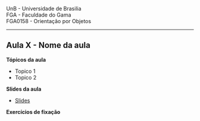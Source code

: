 UnB - Universidade de Brasilia  
FGA - Faculdade do Gama  
FGA0158 - Orientação por Objetos

---

## Aula X - Nome da aula

**Tópicos da aula**
- Topico 1
- Topico 2


**Slides da aula**

* [Slides](link_para_os_slides)


**Exercícios de fixação**
